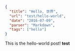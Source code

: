 ```json
{
  "title": "Hello, 世界",
  "url": "test/hello-world",
  "date": "2016-07-09",
  "parser": "Markdown",
  "tags": ["hello"]
}
```

This is the hello-world post! __test__